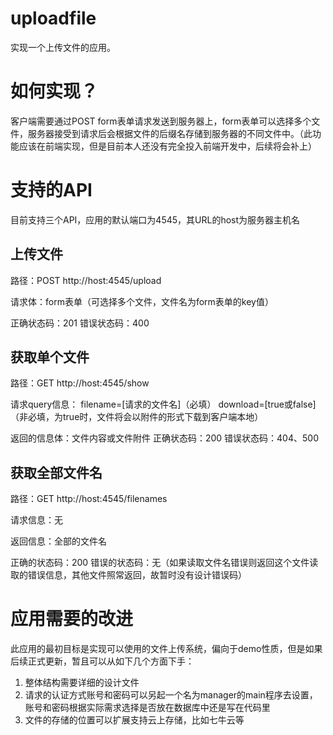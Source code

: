 # uploadfile
实现一个上传文件的应用。

# 如何实现？
客户端需要通过POST form表单请求发送到服务器上，form表单可以选择多个文件，服务器接受到请求后会根据文件的后缀名存储到服务器的不同文件中。（此功能应该在前端实现，但是目前本人还没有完全投入前端开发中，后续将会补上）

# 支持的API
目前支持三个API，应用的默认端口为4545，其URL的host为服务器主机名

## 上传文件
路径：POST http://host:4545/upload

请求体：form表单（可选择多个文件，文件名为form表单的key值）

正确状态码：201
错误状态码：400

## 获取单个文件
路径：GET http://host:4545/show

请求query信息：
filename=[请求的文件名]（必填）
download=[true或false]（非必填，为true时，文件将会以附件的形式下载到客户端本地）

返回的信息体：文件内容或文件附件
正确状态码：200
错误状态码：404、500

## 获取全部文件名
路径：GET http://host:4545/filenames

请求信息：无

返回信息：全部的文件名

正确的状态码：200
错误的状态码：无（如果读取文件名错误则返回这个文件读取的错误信息，其他文件照常返回，故暂时没有设计错误码）

# 应用需要的改进
此应用的最初目标是实现可以使用的文件上传系统，偏向于demo性质，但是如果后续正式更新，暂且可以从如下几个方面下手：

1. 整体结构需要详细的设计文件
2. 请求的认证方式账号和密码可以另起一个名为manager的main程序去设置，账号和密码根据实际需求选择是否放在数据库中还是写在代码里
3. 文件的存储的位置可以扩展支持云上存储，比如七牛云等


